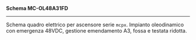 __Schema MC-OL48A31FD__

---

Schema quadro elettrico per ascensore serie `mcpx`. Impianto oleodinamico con emergenza 48VDC, gestione emendamento A3, fossa e testata ridotta.
